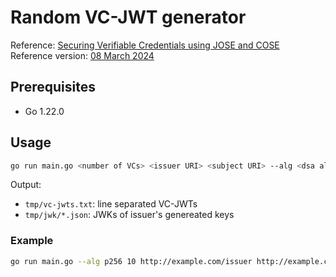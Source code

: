 # Random VC-JWT generator

Reference: [Securing Verifiable Credentials using JOSE and COSE](https://www.w3.org/TR/vc-jose-cose/)  
Reference version: [08 March 2024](https://www.w3.org/TR/2024/WD-vc-jose-cose-20240308/)

## Prerequisites
- Go 1.22.0

## Usage
```bash
go run main.go <number of VCs> <issuer URI> <subject URI> --alg <dsa alg.>
```

Output:
 - `tmp/vc-jwts.txt`: line separated VC-JWTs
 - `tmp/jwk/*.json`: JWKs of issuer's genereated keys

### Example
```bash
go run main.go --alg p256 10 http://example.com/issuer http://example.com/subject
```